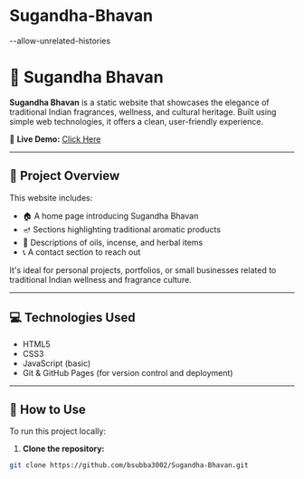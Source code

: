 # Sugandha-Bhavan
--allow-unrelated-histories
# 🌸 Sugandha Bhavan

**Sugandha Bhavan** is a static website that showcases the elegance of traditional Indian fragrances, wellness, and cultural heritage. Built using simple web technologies, it offers a clean, user-friendly experience.

🔗 **Live Demo:** [Click Here](https://bsubba3002.github.io/Sugandha-Bhavan/)

---

## 📂 Project Overview

This website includes:

- 🏠 A home page introducing Sugandha Bhavan
- 🪔 Sections highlighting traditional aromatic products
- 🧴 Descriptions of oils, incense, and herbal items
- 📞 A contact section to reach out

It's ideal for personal projects, portfolios, or small businesses related to traditional Indian wellness and fragrance culture.

---

## 💻 Technologies Used

- HTML5
- CSS3
- JavaScript (basic)
- Git & GitHub Pages (for version control and deployment)

---

## 🚀 How to Use

To run this project locally:

1. **Clone the repository:**

```bash
git clone https://github.com/bsubba3002/Sugandha-Bhavan.git
